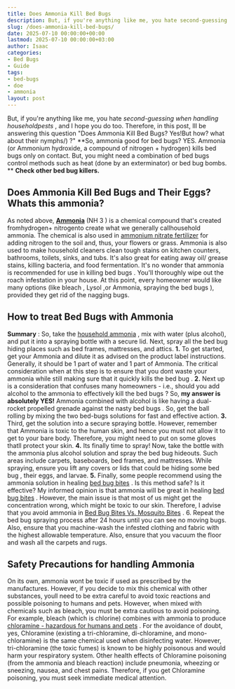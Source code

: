 ```yaml
---
title: Does Ammonia Kill Bed Bugs
description: But, if you're anything like me, you hate second-guessing when handling householdpests , and I hope you do too. Therefore, in this post, Ill be answering this...
slug: /does-ammonia-kill-bed-bugs/
date: 2025-07-10 00:00:00+00:00
lastmod: 2025-07-10 00:00:00+03:00
author: Isaac
categories:
- Bed Bugs
- Guide
tags:
- bed-bugs
- ​​doe
- ammonia
layout: post
---
```

But, if you're anything like me, you hate
*second-guessing when handling householdpests*
, and I hope you do too. Therefore, in this post, Ill be answering this question "Does Ammonia Kill Bed Bugs? Yes!But how? what about their
nymphs/)
?"
**So, ammonia good for bed bugs? YES. Ammonia (or Ammonium hydroxide, a compound of nitrogen + hydrogen) kills bed bugs only on contact. But, you might need a combination of bed bugs control methods such as heat (done by an exterminator) or bed bug bombs. **
**Check other bed bug killers.**

## Does Ammonia Kill Bed Bugs and Their Eggs? Whats this ammonia?
As noted above,
[**Ammonia**](https://en.wikipedia.org/wiki/Ammonia)
(NH
3
) is a chemical compound that's created fromhydrogen+ nitrogento create what we generally callhousehold ammonia.
The chemical is also used in
[ammonium nitrate fertilizer](https://www.tfi.org/sites/default/files/documents/ammoniafactsheet.pdf)
for adding nitrogen to the soil and, thus, your flowers or grass.
Ammonia is also used to make household cleaners clean tough stains on kitchen counters, bathrooms, toilets, sinks, and tubs.
It's also great for eating away oil/ grease stains, killing bacteria, and food fermentation. It's no wonder that ammonia is
recommended for use in killing bed bugs
.
You'll thoroughly wipe out the roach infestation in your house. At this point, every homeowner would like many options (like
bleach
,
Lysol
,or Ammonia,
spraying the bed bugs
), provided they get rid of the nagging bugs.
## How to treat Bed Bugs with Ammonia
**Summary**
: So, take the
[household ammonia](https://www.amazon.com/dp/B00LOUJOUC/?tag=p-policy-20)
, mix with water (plus alcohol), and put it into a spraying bottle with a secure lid. Next,
spray all the bed bug
hiding places such as bed frames, mattresses, and attics.
**1.**
To get started, get your Ammonia and dilute it as advised on the product label instructions. Generally, it should be 1 part of water and 1 part of Ammonia.
The critical consideration when at this step is to ensure that you dont waste your ammonia while still making sure that it quickly
kills the bed bug
.
**2.**
Next up is a consideration that confuses many homeowners - i.e., should you add alcohol to the ammonia to effectively
kill the bed bugs
?
So,
**my answer is  absolutely YES!**
Ammonia combined with alcohol is like having a dual-rocket propelled grenade against the
nasty bed bugs
. So, get the ball rolling by mixing the two bed-bugs solutions for fast and effective action.
**3.**
Third, get the solution into a secure spraying bottle. However, remember that Ammonia is toxic to the human skin, and hence you must not allow it to get to your bare body. Therefore, you might need to put on some gloves thatll protect your skin.
**4.**
Its finally time to spray! Now, take the bottle with the ammonia
plus alcohol solution and spray the bed bug
hideouts. Such areas include carpets, baseboards, bed frames, and mattresses. While spraying, ensure you lift any covers or lids that could be
hiding some bed bug
, their eggs, and larvae.
**5.**
Finally, some people recommend using the ammonia solution in healing
[bed bug bites](https://pestpolicy.com/pictures-of-bed-bug-bites/)
. Is this method safe? Is it effective? My informed opinion is that ammonia will be great in healing
[bed bug bites](https://pestpolicy.com/can-bed-bugs-bite-through-clothing/)
.
However, the main issue is that most of us might get the concentration wrong, which might be toxic to our skin. Therefore, I advise that you avoid ammonia in
[Bed Bug Bites Vs. Mosquito Bites](https://pestpolicy.com/bed-bug-bites-vs-mosquito-bites/)
.
6. Repeat the bed bug spraying process after 24 hours until you can see no moving bugs. Also, ensure that you machine-wash the infested clothing and fabric with the highest allowable temperature. Also, ensure that you vacuum the floor and wash all the carpets and rugs.
## Safety Precautions for handling Ammonia
On its own, ammonia wont be toxic if used as prescribed by the manufactures. However, if you decide to mix this chemical with other substances, youll need to be extra careful to avoid toxic reactions and possible poisoning to humans and pets.
However, when mixed with chemicals such as bleach, you must be extra cautious to avoid poisoning. For example, bleach (which is chlorine) combines with ammonia to produce
[chloramine - hazardous for humans and pets](https://www.thoughtco.com/bleach-and-ammonia-chemical-reaction-609280)
.
For the avoidance of doubt, yes, Chloramine (existing a tri-chloramine, di-chloramine, and mono-chloramine) is the same chemical used when disinfecting water.
However, tri-chloramine (the toxic fumes) is known to be highly poisonous and would harm your respiratory system.
Other health effects of Chloramine poisoning (from the ammonia and bleach reaction) include pneumonia, wheezing or sneezing, nausea, and chest pains. Therefore, if you get Chloramine poisoning, you must seek immediate medical attention.